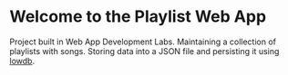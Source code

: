 Welcome to the Playlist Web App
==============================

Project built in Web App Development Labs.
Maintaining a collection of playlists with songs. Storing data into a JSON file and persisting it using [lowdb](https://github.com/typicode/lowdb).
